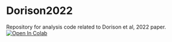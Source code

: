 # Dorison2022
Repository for analysis code related to Dorison et al, 2022 paper.
[![Open In Colab](https://colab.research.google.com/assets/colab-badge.svg)](https://colab.research.google.com/github/KidneyRegeneration/Dorison2022/blob/main/NPHS2_variants_paper.ipynb)
